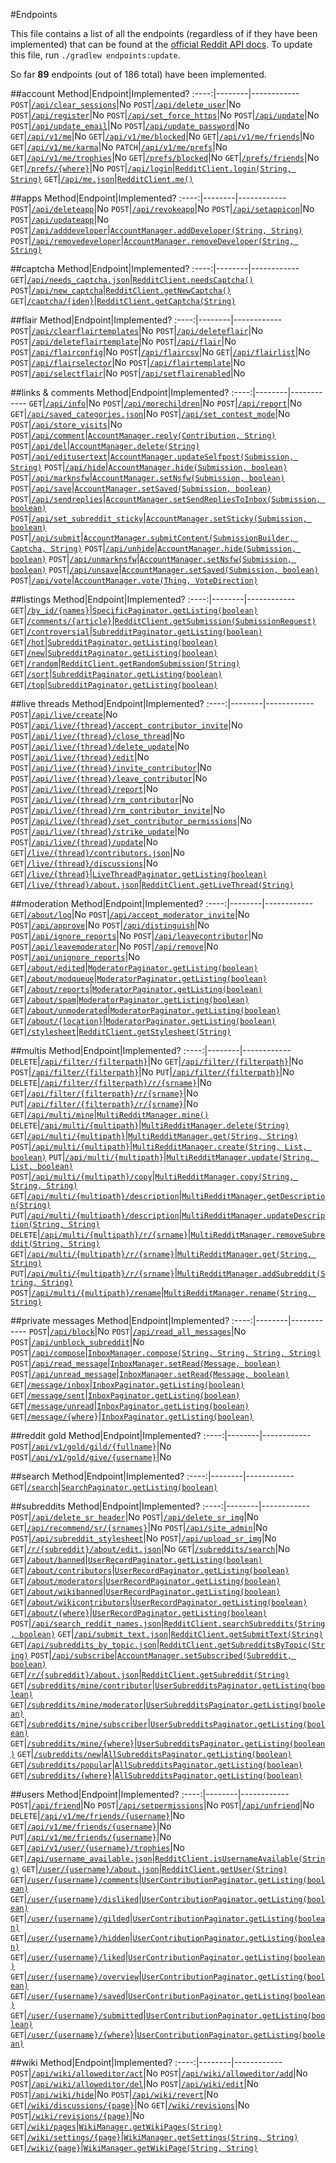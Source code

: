 <!--- Generated 2014-11-02 at 10:09:33 EST. Use ./gradlew endpoints:update to update. DO NOT MODIFY DIRECTLY -->
#Endpoints

This file contains a list of all the endpoints (regardless of if they have been implemented) that can be found at the [official Reddit API docs](https://www.reddit.com/dev/api). To update this file, run `./gradlew endpoints:update`.

So far **89** endpoints (out of 186 total) have been implemented.

##account
Method|Endpoint|Implemented?
:----:|--------|------------
`POST`|[`/api/clear_sessions`](https://www.reddit.com/dev/api#POST_api_clear_sessions)|No
`POST`|[`/api/delete_user`](https://www.reddit.com/dev/api#POST_api_delete_user)|No
`POST`|[`/api/register`](https://www.reddit.com/dev/api#POST_api_register)|No
`POST`|[`/api/set_force_https`](https://www.reddit.com/dev/api#POST_api_set_force_https)|No
`POST`|[`/api/update`](https://www.reddit.com/dev/api#POST_api_update)|No
`POST`|[`/api/update_email`](https://www.reddit.com/dev/api#POST_api_update_email)|No
`POST`|[`/api/update_password`](https://www.reddit.com/dev/api#POST_api_update_password)|No
`GET`|[`/api/v1/me`](https://www.reddit.com/dev/api#GET_api_v1_me)|No
`GET`|[`/api/v1/me/blocked`](https://www.reddit.com/dev/api#GET_api_v1_me_blocked)|No
`GET`|[`/api/v1/me/friends`](https://www.reddit.com/dev/api#GET_api_v1_me_friends)|No
`GET`|[`/api/v1/me/karma`](https://www.reddit.com/dev/api#GET_api_v1_me_karma)|No
`PATCH`|[`/api/v1/me/prefs`](https://www.reddit.com/dev/api#PATCH_api_v1_me_prefs)|No
`GET`|[`/api/v1/me/trophies`](https://www.reddit.com/dev/api#GET_api_v1_me_trophies)|No
`GET`|[`/prefs/blocked`](https://www.reddit.com/dev/api#GET_prefs_blocked)|No
`GET`|[`/prefs/friends`](https://www.reddit.com/dev/api#GET_prefs_friends)|No
`GET`|[`/prefs/{where}`](https://www.reddit.com/dev/api#GET_prefs_%7Bwhere%7D)|No
`POST`|[`/api/login`](https://www.reddit.com/dev/api#POST_api_login)|[`RedditClient.login(String, String)`](https://thatjavanerd.github.io/JRAW/docs/0.4.0/net/dean/jraw/RedditClient#login-java.lang.String-java.lang.String-)
`GET`|[`/api/me.json`](https://www.reddit.com/dev/api#GET_api_me.json)|[`RedditClient.me()`](https://thatjavanerd.github.io/JRAW/docs/0.4.0/net/dean/jraw/RedditClient#me--)

##apps
Method|Endpoint|Implemented?
:----:|--------|------------
`POST`|[`/api/deleteapp`](https://www.reddit.com/dev/api#POST_api_deleteapp)|No
`POST`|[`/api/revokeapp`](https://www.reddit.com/dev/api#POST_api_revokeapp)|No
`POST`|[`/api/setappicon`](https://www.reddit.com/dev/api#POST_api_setappicon)|No
`POST`|[`/api/updateapp`](https://www.reddit.com/dev/api#POST_api_updateapp)|No
`POST`|[`/api/adddeveloper`](https://www.reddit.com/dev/api#POST_api_adddeveloper)|[`AccountManager.addDeveloper(String, String)`](https://thatjavanerd.github.io/JRAW/docs/0.4.0/net/dean/jraw/managers/AccountManager#addDeveloper-java.lang.String-java.lang.String-)
`POST`|[`/api/removedeveloper`](https://www.reddit.com/dev/api#POST_api_removedeveloper)|[`AccountManager.removeDeveloper(String, String)`](https://thatjavanerd.github.io/JRAW/docs/0.4.0/net/dean/jraw/managers/AccountManager#removeDeveloper-java.lang.String-java.lang.String-)

##captcha
Method|Endpoint|Implemented?
:----:|--------|------------
`GET`|[`/api/needs_captcha.json`](https://www.reddit.com/dev/api#GET_api_needs_captcha.json)|[`RedditClient.needsCaptcha()`](https://thatjavanerd.github.io/JRAW/docs/0.4.0/net/dean/jraw/RedditClient#needsCaptcha--)
`POST`|[`/api/new_captcha`](https://www.reddit.com/dev/api#POST_api_new_captcha)|[`RedditClient.getNewCaptcha()`](https://thatjavanerd.github.io/JRAW/docs/0.4.0/net/dean/jraw/RedditClient#getNewCaptcha--)
`GET`|[`/captcha/{iden}`](https://www.reddit.com/dev/api#GET_captcha_%7Biden%7D)|[`RedditClient.getCaptcha(String)`](https://thatjavanerd.github.io/JRAW/docs/0.4.0/net/dean/jraw/RedditClient#getCaptcha-java.lang.String-)

##flair
Method|Endpoint|Implemented?
:----:|--------|------------
`POST`|[`/api/clearflairtemplates`](https://www.reddit.com/dev/api#POST_api_clearflairtemplates)|No
`POST`|[`/api/deleteflair`](https://www.reddit.com/dev/api#POST_api_deleteflair)|No
`POST`|[`/api/deleteflairtemplate`](https://www.reddit.com/dev/api#POST_api_deleteflairtemplate)|No
`POST`|[`/api/flair`](https://www.reddit.com/dev/api#POST_api_flair)|No
`POST`|[`/api/flairconfig`](https://www.reddit.com/dev/api#POST_api_flairconfig)|No
`POST`|[`/api/flaircsv`](https://www.reddit.com/dev/api#POST_api_flaircsv)|No
`GET`|[`/api/flairlist`](https://www.reddit.com/dev/api#GET_api_flairlist)|No
`POST`|[`/api/flairselector`](https://www.reddit.com/dev/api#POST_api_flairselector)|No
`POST`|[`/api/flairtemplate`](https://www.reddit.com/dev/api#POST_api_flairtemplate)|No
`POST`|[`/api/selectflair`](https://www.reddit.com/dev/api#POST_api_selectflair)|No
`POST`|[`/api/setflairenabled`](https://www.reddit.com/dev/api#POST_api_setflairenabled)|No

##links & comments
Method|Endpoint|Implemented?
:----:|--------|------------
`GET`|[`/api/info`](https://www.reddit.com/dev/api#GET_api_info)|No
`POST`|[`/api/morechildren`](https://www.reddit.com/dev/api#POST_api_morechildren)|No
`POST`|[`/api/report`](https://www.reddit.com/dev/api#POST_api_report)|No
`GET`|[`/api/saved_categories.json`](https://www.reddit.com/dev/api#GET_api_saved_categories.json)|No
`POST`|[`/api/set_contest_mode`](https://www.reddit.com/dev/api#POST_api_set_contest_mode)|No
`POST`|[`/api/store_visits`](https://www.reddit.com/dev/api#POST_api_store_visits)|No
`POST`|[`/api/comment`](https://www.reddit.com/dev/api#POST_api_comment)|[`AccountManager.reply(Contribution, String)`](https://thatjavanerd.github.io/JRAW/docs/0.4.0/net/dean/jraw/managers/AccountManager#reply-net.dean.jraw.models.Contribution-java.lang.String-)
`POST`|[`/api/del`](https://www.reddit.com/dev/api#POST_api_del)|[`AccountManager.delete(String)`](https://thatjavanerd.github.io/JRAW/docs/0.4.0/net/dean/jraw/managers/AccountManager#delete-java.lang.String-)
`POST`|[`/api/editusertext`](https://www.reddit.com/dev/api#POST_api_editusertext)|[`AccountManager.updateSelfpost(Submission, String)`](https://thatjavanerd.github.io/JRAW/docs/0.4.0/net/dean/jraw/managers/AccountManager#updateSelfpost-net.dean.jraw.models.Submission-java.lang.String-)
`POST`|[`/api/hide`](https://www.reddit.com/dev/api#POST_api_hide)|[`AccountManager.hide(Submission, boolean)`](https://thatjavanerd.github.io/JRAW/docs/0.4.0/net/dean/jraw/managers/AccountManager#hide-net.dean.jraw.models.Submission-boolean-)
`POST`|[`/api/marknsfw`](https://www.reddit.com/dev/api#POST_api_marknsfw)|[`AccountManager.setNsfw(Submission, boolean)`](https://thatjavanerd.github.io/JRAW/docs/0.4.0/net/dean/jraw/managers/AccountManager#setNsfw-net.dean.jraw.models.Submission-boolean-)
`POST`|[`/api/save`](https://www.reddit.com/dev/api#POST_api_save)|[`AccountManager.setSaved(Submission, boolean)`](https://thatjavanerd.github.io/JRAW/docs/0.4.0/net/dean/jraw/managers/AccountManager#setSaved-net.dean.jraw.models.Submission-boolean-)
`POST`|[`/api/sendreplies`](https://www.reddit.com/dev/api#POST_api_sendreplies)|[`AccountManager.setSendRepliesToInbox(Submission, boolean)`](https://thatjavanerd.github.io/JRAW/docs/0.4.0/net/dean/jraw/managers/AccountManager#setSendRepliesToInbox-net.dean.jraw.models.Submission-boolean-)
`POST`|[`/api/set_subreddit_sticky`](https://www.reddit.com/dev/api#POST_api_set_subreddit_sticky)|[`AccountManager.setSticky(Submission, boolean)`](https://thatjavanerd.github.io/JRAW/docs/0.4.0/net/dean/jraw/managers/AccountManager#setSticky-net.dean.jraw.models.Submission-boolean-)
`POST`|[`/api/submit`](https://www.reddit.com/dev/api#POST_api_submit)|[`AccountManager.submitContent(SubmissionBuilder, Captcha, String)`](https://thatjavanerd.github.io/JRAW/docs/0.4.0/net/dean/jraw/managers/AccountManager#submitContent-net.dean.jraw.managers.AccountManager$SubmissionBuilder-net.dean.jraw.models.Captcha-java.lang.String-)
`POST`|[`/api/unhide`](https://www.reddit.com/dev/api#POST_api_unhide)|[`AccountManager.hide(Submission, boolean)`](https://thatjavanerd.github.io/JRAW/docs/0.4.0/net/dean/jraw/managers/AccountManager#hide-net.dean.jraw.models.Submission-boolean-)
`POST`|[`/api/unmarknsfw`](https://www.reddit.com/dev/api#POST_api_unmarknsfw)|[`AccountManager.setNsfw(Submission, boolean)`](https://thatjavanerd.github.io/JRAW/docs/0.4.0/net/dean/jraw/managers/AccountManager#setNsfw-net.dean.jraw.models.Submission-boolean-)
`POST`|[`/api/unsave`](https://www.reddit.com/dev/api#POST_api_unsave)|[`AccountManager.setSaved(Submission, boolean)`](https://thatjavanerd.github.io/JRAW/docs/0.4.0/net/dean/jraw/managers/AccountManager#setSaved-net.dean.jraw.models.Submission-boolean-)
`POST`|[`/api/vote`](https://www.reddit.com/dev/api#POST_api_vote)|[`AccountManager.vote(Thing, VoteDirection)`](https://thatjavanerd.github.io/JRAW/docs/0.4.0/net/dean/jraw/managers/AccountManager#vote-net.dean.jraw.models.Thing-net.dean.jraw.models.VoteDirection-)

##listings
Method|Endpoint|Implemented?
:----:|--------|------------
`GET`|[`/by_id/{names}`](https://www.reddit.com/dev/api#GET_by_id_%7Bnames%7D)|[`SpecificPaginator.getListing(boolean)`](https://thatjavanerd.github.io/JRAW/docs/0.4.0/net/dean/jraw/paginators/SpecificPaginator#getListing-boolean-)
`GET`|[`/comments/{article}`](https://www.reddit.com/dev/api#GET_comments_%7Barticle%7D)|[`RedditClient.getSubmission(SubmissionRequest)`](https://thatjavanerd.github.io/JRAW/docs/0.4.0/net/dean/jraw/RedditClient#getSubmission-net.dean.jraw.RedditClient$SubmissionRequest-)
`GET`|[`/controversial`](https://www.reddit.com/dev/api#GET_controversial)|[`SubredditPaginator.getListing(boolean)`](https://thatjavanerd.github.io/JRAW/docs/0.4.0/net/dean/jraw/paginators/SubredditPaginator#getListing-boolean-)
`GET`|[`/hot`](https://www.reddit.com/dev/api#GET_hot)|[`SubredditPaginator.getListing(boolean)`](https://thatjavanerd.github.io/JRAW/docs/0.4.0/net/dean/jraw/paginators/SubredditPaginator#getListing-boolean-)
`GET`|[`/new`](https://www.reddit.com/dev/api#GET_new)|[`SubredditPaginator.getListing(boolean)`](https://thatjavanerd.github.io/JRAW/docs/0.4.0/net/dean/jraw/paginators/SubredditPaginator#getListing-boolean-)
`GET`|[`/random`](https://www.reddit.com/dev/api#GET_random)|[`RedditClient.getRandomSubmission(String)`](https://thatjavanerd.github.io/JRAW/docs/0.4.0/net/dean/jraw/RedditClient#getRandomSubmission-java.lang.String-)
`GET`|[`/sort`](https://www.reddit.com/dev/api#GET_sort)|[`SubredditPaginator.getListing(boolean)`](https://thatjavanerd.github.io/JRAW/docs/0.4.0/net/dean/jraw/paginators/SubredditPaginator#getListing-boolean-)
`GET`|[`/top`](https://www.reddit.com/dev/api#GET_top)|[`SubredditPaginator.getListing(boolean)`](https://thatjavanerd.github.io/JRAW/docs/0.4.0/net/dean/jraw/paginators/SubredditPaginator#getListing-boolean-)

##live threads
Method|Endpoint|Implemented?
:----:|--------|------------
`POST`|[`/api/live/create`](https://www.reddit.com/dev/api#POST_api_live_create)|No
`POST`|[`/api/live/{thread}/accept_contributor_invite`](https://www.reddit.com/dev/api#POST_api_live_%7Bthread%7D_accept_contributor_invite)|No
`POST`|[`/api/live/{thread}/close_thread`](https://www.reddit.com/dev/api#POST_api_live_%7Bthread%7D_close_thread)|No
`POST`|[`/api/live/{thread}/delete_update`](https://www.reddit.com/dev/api#POST_api_live_%7Bthread%7D_delete_update)|No
`POST`|[`/api/live/{thread}/edit`](https://www.reddit.com/dev/api#POST_api_live_%7Bthread%7D_edit)|No
`POST`|[`/api/live/{thread}/invite_contributor`](https://www.reddit.com/dev/api#POST_api_live_%7Bthread%7D_invite_contributor)|No
`POST`|[`/api/live/{thread}/leave_contributor`](https://www.reddit.com/dev/api#POST_api_live_%7Bthread%7D_leave_contributor)|No
`POST`|[`/api/live/{thread}/report`](https://www.reddit.com/dev/api#POST_api_live_%7Bthread%7D_report)|No
`POST`|[`/api/live/{thread}/rm_contributor`](https://www.reddit.com/dev/api#POST_api_live_%7Bthread%7D_rm_contributor)|No
`POST`|[`/api/live/{thread}/rm_contributor_invite`](https://www.reddit.com/dev/api#POST_api_live_%7Bthread%7D_rm_contributor_invite)|No
`POST`|[`/api/live/{thread}/set_contributor_permissions`](https://www.reddit.com/dev/api#POST_api_live_%7Bthread%7D_set_contributor_permissions)|No
`POST`|[`/api/live/{thread}/strike_update`](https://www.reddit.com/dev/api#POST_api_live_%7Bthread%7D_strike_update)|No
`POST`|[`/api/live/{thread}/update`](https://www.reddit.com/dev/api#POST_api_live_%7Bthread%7D_update)|No
`GET`|[`/live/{thread}/contributors.json`](https://www.reddit.com/dev/api#GET_live_%7Bthread%7D_contributors.json)|No
`GET`|[`/live/{thread}/discussions`](https://www.reddit.com/dev/api#GET_live_%7Bthread%7D_discussions)|No
`GET`|[`/live/{thread}`](https://www.reddit.com/dev/api#GET_live_%7Bthread%7D)|[`LiveThreadPaginator.getListing(boolean)`](https://thatjavanerd.github.io/JRAW/docs/0.4.0/net/dean/jraw/paginators/LiveThreadPaginator#getListing-boolean-)
`GET`|[`/live/{thread}/about.json`](https://www.reddit.com/dev/api#GET_live_%7Bthread%7D_about.json)|[`RedditClient.getLiveThread(String)`](https://thatjavanerd.github.io/JRAW/docs/0.4.0/net/dean/jraw/RedditClient#getLiveThread-java.lang.String-)

##moderation
Method|Endpoint|Implemented?
:----:|--------|------------
`GET`|[`/about/log`](https://www.reddit.com/dev/api#GET_about_log)|No
`POST`|[`/api/accept_moderator_invite`](https://www.reddit.com/dev/api#POST_api_accept_moderator_invite)|No
`POST`|[`/api/approve`](https://www.reddit.com/dev/api#POST_api_approve)|No
`POST`|[`/api/distinguish`](https://www.reddit.com/dev/api#POST_api_distinguish)|No
`POST`|[`/api/ignore_reports`](https://www.reddit.com/dev/api#POST_api_ignore_reports)|No
`POST`|[`/api/leavecontributor`](https://www.reddit.com/dev/api#POST_api_leavecontributor)|No
`POST`|[`/api/leavemoderator`](https://www.reddit.com/dev/api#POST_api_leavemoderator)|No
`POST`|[`/api/remove`](https://www.reddit.com/dev/api#POST_api_remove)|No
`POST`|[`/api/unignore_reports`](https://www.reddit.com/dev/api#POST_api_unignore_reports)|No
`GET`|[`/about/edited`](https://www.reddit.com/dev/api#GET_about_edited)|[`ModeratorPaginator.getListing(boolean)`](https://thatjavanerd.github.io/JRAW/docs/0.4.0/net/dean/jraw/paginators/ModeratorPaginator#getListing-boolean-)
`GET`|[`/about/modqueue`](https://www.reddit.com/dev/api#GET_about_modqueue)|[`ModeratorPaginator.getListing(boolean)`](https://thatjavanerd.github.io/JRAW/docs/0.4.0/net/dean/jraw/paginators/ModeratorPaginator#getListing-boolean-)
`GET`|[`/about/reports`](https://www.reddit.com/dev/api#GET_about_reports)|[`ModeratorPaginator.getListing(boolean)`](https://thatjavanerd.github.io/JRAW/docs/0.4.0/net/dean/jraw/paginators/ModeratorPaginator#getListing-boolean-)
`GET`|[`/about/spam`](https://www.reddit.com/dev/api#GET_about_spam)|[`ModeratorPaginator.getListing(boolean)`](https://thatjavanerd.github.io/JRAW/docs/0.4.0/net/dean/jraw/paginators/ModeratorPaginator#getListing-boolean-)
`GET`|[`/about/unmoderated`](https://www.reddit.com/dev/api#GET_about_unmoderated)|[`ModeratorPaginator.getListing(boolean)`](https://thatjavanerd.github.io/JRAW/docs/0.4.0/net/dean/jraw/paginators/ModeratorPaginator#getListing-boolean-)
`GET`|[`/about/{location}`](https://www.reddit.com/dev/api#GET_about_%7Blocation%7D)|[`ModeratorPaginator.getListing(boolean)`](https://thatjavanerd.github.io/JRAW/docs/0.4.0/net/dean/jraw/paginators/ModeratorPaginator#getListing-boolean-)
`GET`|[`/stylesheet`](https://www.reddit.com/dev/api#GET_stylesheet)|[`RedditClient.getStylesheet(String)`](https://thatjavanerd.github.io/JRAW/docs/0.4.0/net/dean/jraw/RedditClient#getStylesheet-java.lang.String-)

##multis
Method|Endpoint|Implemented?
:----:|--------|------------
`DELETE`|[`/api/filter/{filterpath}`](https://www.reddit.com/dev/api#DELETE_api_filter_%7Bfilterpath%7D)|No
`GET`|[`/api/filter/{filterpath}`](https://www.reddit.com/dev/api#GET_api_filter_%7Bfilterpath%7D)|No
`POST`|[`/api/filter/{filterpath}`](https://www.reddit.com/dev/api#POST_api_filter_%7Bfilterpath%7D)|No
`PUT`|[`/api/filter/{filterpath}`](https://www.reddit.com/dev/api#PUT_api_filter_%7Bfilterpath%7D)|No
`DELETE`|[`/api/filter/{filterpath}/r/{srname}`](https://www.reddit.com/dev/api#DELETE_api_filter_%7Bfilterpath%7D_r_%7Bsrname%7D)|No
`GET`|[`/api/filter/{filterpath}/r/{srname}`](https://www.reddit.com/dev/api#GET_api_filter_%7Bfilterpath%7D_r_%7Bsrname%7D)|No
`PUT`|[`/api/filter/{filterpath}/r/{srname}`](https://www.reddit.com/dev/api#PUT_api_filter_%7Bfilterpath%7D_r_%7Bsrname%7D)|No
`GET`|[`/api/multi/mine`](https://www.reddit.com/dev/api#GET_api_multi_mine)|[`MultiRedditManager.mine()`](https://thatjavanerd.github.io/JRAW/docs/0.4.0/net/dean/jraw/managers/MultiRedditManager#mine--)
`DELETE`|[`/api/multi/{multipath}`](https://www.reddit.com/dev/api#DELETE_api_multi_%7Bmultipath%7D)|[`MultiRedditManager.delete(String)`](https://thatjavanerd.github.io/JRAW/docs/0.4.0/net/dean/jraw/managers/MultiRedditManager#delete-java.lang.String-)
`GET`|[`/api/multi/{multipath}`](https://www.reddit.com/dev/api#GET_api_multi_%7Bmultipath%7D)|[`MultiRedditManager.get(String, String)`](https://thatjavanerd.github.io/JRAW/docs/0.4.0/net/dean/jraw/managers/MultiRedditManager#get-java.lang.String-java.lang.String-)
`POST`|[`/api/multi/{multipath}`](https://www.reddit.com/dev/api#POST_api_multi_%7Bmultipath%7D)|[`MultiRedditManager.create(String, List, boolean)`](https://thatjavanerd.github.io/JRAW/docs/0.4.0/net/dean/jraw/managers/MultiRedditManager#create-java.lang.String-java.util.List-boolean-)
`PUT`|[`/api/multi/{multipath}`](https://www.reddit.com/dev/api#PUT_api_multi_%7Bmultipath%7D)|[`MultiRedditManager.update(String, List, boolean)`](https://thatjavanerd.github.io/JRAW/docs/0.4.0/net/dean/jraw/managers/MultiRedditManager#update-java.lang.String-java.util.List-boolean-)
`POST`|[`/api/multi/{multipath}/copy`](https://www.reddit.com/dev/api#POST_api_multi_%7Bmultipath%7D_copy)|[`MultiRedditManager.copy(String, String, String)`](https://thatjavanerd.github.io/JRAW/docs/0.4.0/net/dean/jraw/managers/MultiRedditManager#copy-java.lang.String-java.lang.String-java.lang.String-)
`GET`|[`/api/multi/{multipath}/description`](https://www.reddit.com/dev/api#GET_api_multi_%7Bmultipath%7D_description)|[`MultiRedditManager.getDescription(String)`](https://thatjavanerd.github.io/JRAW/docs/0.4.0/net/dean/jraw/managers/MultiRedditManager#getDescription-java.lang.String-)
`PUT`|[`/api/multi/{multipath}/description`](https://www.reddit.com/dev/api#PUT_api_multi_%7Bmultipath%7D_description)|[`MultiRedditManager.updateDescription(String, String)`](https://thatjavanerd.github.io/JRAW/docs/0.4.0/net/dean/jraw/managers/MultiRedditManager#updateDescription-java.lang.String-java.lang.String-)
`DELETE`|[`/api/multi/{multipath}/r/{srname}`](https://www.reddit.com/dev/api#DELETE_api_multi_%7Bmultipath%7D_r_%7Bsrname%7D)|[`MultiRedditManager.removeSubreddit(String, String)`](https://thatjavanerd.github.io/JRAW/docs/0.4.0/net/dean/jraw/managers/MultiRedditManager#removeSubreddit-java.lang.String-java.lang.String-)
`GET`|[`/api/multi/{multipath}/r/{srname}`](https://www.reddit.com/dev/api#GET_api_multi_%7Bmultipath%7D_r_%7Bsrname%7D)|[`MultiRedditManager.get(String, String)`](https://thatjavanerd.github.io/JRAW/docs/0.4.0/net/dean/jraw/managers/MultiRedditManager#get-java.lang.String-java.lang.String-)
`PUT`|[`/api/multi/{multipath}/r/{srname}`](https://www.reddit.com/dev/api#PUT_api_multi_%7Bmultipath%7D_r_%7Bsrname%7D)|[`MultiRedditManager.addSubreddit(String, String)`](https://thatjavanerd.github.io/JRAW/docs/0.4.0/net/dean/jraw/managers/MultiRedditManager#addSubreddit-java.lang.String-java.lang.String-)
`POST`|[`/api/multi/{multipath}/rename`](https://www.reddit.com/dev/api#POST_api_multi_%7Bmultipath%7D_rename)|[`MultiRedditManager.rename(String, String)`](https://thatjavanerd.github.io/JRAW/docs/0.4.0/net/dean/jraw/managers/MultiRedditManager#rename-java.lang.String-java.lang.String-)

##private messages
Method|Endpoint|Implemented?
:----:|--------|------------
`POST`|[`/api/block`](https://www.reddit.com/dev/api#POST_api_block)|No
`POST`|[`/api/read_all_messages`](https://www.reddit.com/dev/api#POST_api_read_all_messages)|No
`POST`|[`/api/unblock_subreddit`](https://www.reddit.com/dev/api#POST_api_unblock_subreddit)|No
`POST`|[`/api/compose`](https://www.reddit.com/dev/api#POST_api_compose)|[`InboxManager.compose(String, String, String, String)`](https://thatjavanerd.github.io/JRAW/docs/0.4.0/net/dean/jraw/managers/InboxManager#compose-java.lang.String-java.lang.String-java.lang.String-java.lang.String-)
`POST`|[`/api/read_message`](https://www.reddit.com/dev/api#POST_api_read_message)|[`InboxManager.setRead(Message, boolean)`](https://thatjavanerd.github.io/JRAW/docs/0.4.0/net/dean/jraw/managers/InboxManager#setRead-net.dean.jraw.models.Message-boolean-)
`POST`|[`/api/unread_message`](https://www.reddit.com/dev/api#POST_api_unread_message)|[`InboxManager.setRead(Message, boolean)`](https://thatjavanerd.github.io/JRAW/docs/0.4.0/net/dean/jraw/managers/InboxManager#setRead-net.dean.jraw.models.Message-boolean-)
`GET`|[`/message/inbox`](https://www.reddit.com/dev/api#GET_message_inbox)|[`InboxPaginator.getListing(boolean)`](https://thatjavanerd.github.io/JRAW/docs/0.4.0/net/dean/jraw/paginators/InboxPaginator#getListing-boolean-)
`GET`|[`/message/sent`](https://www.reddit.com/dev/api#GET_message_sent)|[`InboxPaginator.getListing(boolean)`](https://thatjavanerd.github.io/JRAW/docs/0.4.0/net/dean/jraw/paginators/InboxPaginator#getListing-boolean-)
`GET`|[`/message/unread`](https://www.reddit.com/dev/api#GET_message_unread)|[`InboxPaginator.getListing(boolean)`](https://thatjavanerd.github.io/JRAW/docs/0.4.0/net/dean/jraw/paginators/InboxPaginator#getListing-boolean-)
`GET`|[`/message/{where}`](https://www.reddit.com/dev/api#GET_message_%7Bwhere%7D)|[`InboxPaginator.getListing(boolean)`](https://thatjavanerd.github.io/JRAW/docs/0.4.0/net/dean/jraw/paginators/InboxPaginator#getListing-boolean-)

##reddit gold
Method|Endpoint|Implemented?
:----:|--------|------------
`POST`|[`/api/v1/gold/gild/{fullname}`](https://www.reddit.com/dev/api#POST_api_v1_gold_gild_%7Bfullname%7D)|No
`POST`|[`/api/v1/gold/give/{username}`](https://www.reddit.com/dev/api#POST_api_v1_gold_give_%7Busername%7D)|No

##search
Method|Endpoint|Implemented?
:----:|--------|------------
`GET`|[`/search`](https://www.reddit.com/dev/api#GET_search)|[`SearchPaginator.getListing(boolean)`](https://thatjavanerd.github.io/JRAW/docs/0.4.0/net/dean/jraw/paginators/SearchPaginator#getListing-boolean-)

##subreddits
Method|Endpoint|Implemented?
:----:|--------|------------
`POST`|[`/api/delete_sr_header`](https://www.reddit.com/dev/api#POST_api_delete_sr_header)|No
`POST`|[`/api/delete_sr_img`](https://www.reddit.com/dev/api#POST_api_delete_sr_img)|No
`GET`|[`/api/recommend/sr/{srnames}`](https://www.reddit.com/dev/api#GET_api_recommend_sr_%7Bsrnames%7D)|No
`POST`|[`/api/site_admin`](https://www.reddit.com/dev/api#POST_api_site_admin)|No
`POST`|[`/api/subreddit_stylesheet`](https://www.reddit.com/dev/api#POST_api_subreddit_stylesheet)|No
`POST`|[`/api/upload_sr_img`](https://www.reddit.com/dev/api#POST_api_upload_sr_img)|No
`GET`|[`/r/{subreddit}/about/edit.json`](https://www.reddit.com/dev/api#GET_r_%7Bsubreddit%7D_about_edit.json)|No
`GET`|[`/subreddits/search`](https://www.reddit.com/dev/api#GET_subreddits_search)|No
`GET`|[`/about/banned`](https://www.reddit.com/dev/api#GET_about_banned)|[`UserRecordPaginator.getListing(boolean)`](https://thatjavanerd.github.io/JRAW/docs/0.4.0/net/dean/jraw/paginators/UserRecordPaginator#getListing-boolean-)
`GET`|[`/about/contributors`](https://www.reddit.com/dev/api#GET_about_contributors)|[`UserRecordPaginator.getListing(boolean)`](https://thatjavanerd.github.io/JRAW/docs/0.4.0/net/dean/jraw/paginators/UserRecordPaginator#getListing-boolean-)
`GET`|[`/about/moderators`](https://www.reddit.com/dev/api#GET_about_moderators)|[`UserRecordPaginator.getListing(boolean)`](https://thatjavanerd.github.io/JRAW/docs/0.4.0/net/dean/jraw/paginators/UserRecordPaginator#getListing-boolean-)
`GET`|[`/about/wikibanned`](https://www.reddit.com/dev/api#GET_about_wikibanned)|[`UserRecordPaginator.getListing(boolean)`](https://thatjavanerd.github.io/JRAW/docs/0.4.0/net/dean/jraw/paginators/UserRecordPaginator#getListing-boolean-)
`GET`|[`/about/wikicontributors`](https://www.reddit.com/dev/api#GET_about_wikicontributors)|[`UserRecordPaginator.getListing(boolean)`](https://thatjavanerd.github.io/JRAW/docs/0.4.0/net/dean/jraw/paginators/UserRecordPaginator#getListing-boolean-)
`GET`|[`/about/{where}`](https://www.reddit.com/dev/api#GET_about_%7Bwhere%7D)|[`UserRecordPaginator.getListing(boolean)`](https://thatjavanerd.github.io/JRAW/docs/0.4.0/net/dean/jraw/paginators/UserRecordPaginator#getListing-boolean-)
`POST`|[`/api/search_reddit_names.json`](https://www.reddit.com/dev/api#POST_api_search_reddit_names.json)|[`RedditClient.searchSubreddits(String, boolean)`](https://thatjavanerd.github.io/JRAW/docs/0.4.0/net/dean/jraw/RedditClient#searchSubreddits-java.lang.String-boolean-)
`GET`|[`/api/submit_text.json`](https://www.reddit.com/dev/api#GET_api_submit_text.json)|[`RedditClient.getSubmitText(String)`](https://thatjavanerd.github.io/JRAW/docs/0.4.0/net/dean/jraw/RedditClient#getSubmitText-java.lang.String-)
`GET`|[`/api/subreddits_by_topic.json`](https://www.reddit.com/dev/api#GET_api_subreddits_by_topic.json)|[`RedditClient.getSubredditsByTopic(String)`](https://thatjavanerd.github.io/JRAW/docs/0.4.0/net/dean/jraw/RedditClient#getSubredditsByTopic-java.lang.String-)
`POST`|[`/api/subscribe`](https://www.reddit.com/dev/api#POST_api_subscribe)|[`AccountManager.setSubscribed(Subreddit, boolean)`](https://thatjavanerd.github.io/JRAW/docs/0.4.0/net/dean/jraw/managers/AccountManager#setSubscribed-net.dean.jraw.models.Subreddit-boolean-)
`GET`|[`/r/{subreddit}/about.json`](https://www.reddit.com/dev/api#GET_r_%7Bsubreddit%7D_about.json)|[`RedditClient.getSubreddit(String)`](https://thatjavanerd.github.io/JRAW/docs/0.4.0/net/dean/jraw/RedditClient#getSubreddit-java.lang.String-)
`GET`|[`/subreddits/mine/contributor`](https://www.reddit.com/dev/api#GET_subreddits_mine_contributor)|[`UserSubredditsPaginator.getListing(boolean)`](https://thatjavanerd.github.io/JRAW/docs/0.4.0/net/dean/jraw/paginators/UserSubredditsPaginator#getListing-boolean-)
`GET`|[`/subreddits/mine/moderator`](https://www.reddit.com/dev/api#GET_subreddits_mine_moderator)|[`UserSubredditsPaginator.getListing(boolean)`](https://thatjavanerd.github.io/JRAW/docs/0.4.0/net/dean/jraw/paginators/UserSubredditsPaginator#getListing-boolean-)
`GET`|[`/subreddits/mine/subscriber`](https://www.reddit.com/dev/api#GET_subreddits_mine_subscriber)|[`UserSubredditsPaginator.getListing(boolean)`](https://thatjavanerd.github.io/JRAW/docs/0.4.0/net/dean/jraw/paginators/UserSubredditsPaginator#getListing-boolean-)
`GET`|[`/subreddits/mine/{where}`](https://www.reddit.com/dev/api#GET_subreddits_mine_%7Bwhere%7D)|[`UserSubredditsPaginator.getListing(boolean)`](https://thatjavanerd.github.io/JRAW/docs/0.4.0/net/dean/jraw/paginators/UserSubredditsPaginator#getListing-boolean-)
`GET`|[`/subreddits/new`](https://www.reddit.com/dev/api#GET_subreddits_new)|[`AllSubredditsPaginator.getListing(boolean)`](https://thatjavanerd.github.io/JRAW/docs/0.4.0/net/dean/jraw/paginators/AllSubredditsPaginator#getListing-boolean-)
`GET`|[`/subreddits/popular`](https://www.reddit.com/dev/api#GET_subreddits_popular)|[`AllSubredditsPaginator.getListing(boolean)`](https://thatjavanerd.github.io/JRAW/docs/0.4.0/net/dean/jraw/paginators/AllSubredditsPaginator#getListing-boolean-)
`GET`|[`/subreddits/{where}`](https://www.reddit.com/dev/api#GET_subreddits_%7Bwhere%7D)|[`AllSubredditsPaginator.getListing(boolean)`](https://thatjavanerd.github.io/JRAW/docs/0.4.0/net/dean/jraw/paginators/AllSubredditsPaginator#getListing-boolean-)

##users
Method|Endpoint|Implemented?
:----:|--------|------------
`POST`|[`/api/friend`](https://www.reddit.com/dev/api#POST_api_friend)|No
`POST`|[`/api/setpermissions`](https://www.reddit.com/dev/api#POST_api_setpermissions)|No
`POST`|[`/api/unfriend`](https://www.reddit.com/dev/api#POST_api_unfriend)|No
`DELETE`|[`/api/v1/me/friends/{username}`](https://www.reddit.com/dev/api#DELETE_api_v1_me_friends_%7Busername%7D)|No
`GET`|[`/api/v1/me/friends/{username}`](https://www.reddit.com/dev/api#GET_api_v1_me_friends_%7Busername%7D)|No
`PUT`|[`/api/v1/me/friends/{username}`](https://www.reddit.com/dev/api#PUT_api_v1_me_friends_%7Busername%7D)|No
`GET`|[`/api/v1/user/{username}/trophies`](https://www.reddit.com/dev/api#GET_api_v1_user_%7Busername%7D_trophies)|No
`GET`|[`/api/username_available.json`](https://www.reddit.com/dev/api#GET_api_username_available.json)|[`RedditClient.isUsernameAvailable(String)`](https://thatjavanerd.github.io/JRAW/docs/0.4.0/net/dean/jraw/RedditClient#isUsernameAvailable-java.lang.String-)
`GET`|[`/user/{username}/about.json`](https://www.reddit.com/dev/api#GET_user_%7Busername%7D_about.json)|[`RedditClient.getUser(String)`](https://thatjavanerd.github.io/JRAW/docs/0.4.0/net/dean/jraw/RedditClient#getUser-java.lang.String-)
`GET`|[`/user/{username}/comments`](https://www.reddit.com/dev/api#GET_user_%7Busername%7D_comments)|[`UserContributionPaginator.getListing(boolean)`](https://thatjavanerd.github.io/JRAW/docs/0.4.0/net/dean/jraw/paginators/UserContributionPaginator#getListing-boolean-)
`GET`|[`/user/{username}/disliked`](https://www.reddit.com/dev/api#GET_user_%7Busername%7D_disliked)|[`UserContributionPaginator.getListing(boolean)`](https://thatjavanerd.github.io/JRAW/docs/0.4.0/net/dean/jraw/paginators/UserContributionPaginator#getListing-boolean-)
`GET`|[`/user/{username}/gilded`](https://www.reddit.com/dev/api#GET_user_%7Busername%7D_gilded)|[`UserContributionPaginator.getListing(boolean)`](https://thatjavanerd.github.io/JRAW/docs/0.4.0/net/dean/jraw/paginators/UserContributionPaginator#getListing-boolean-)
`GET`|[`/user/{username}/hidden`](https://www.reddit.com/dev/api#GET_user_%7Busername%7D_hidden)|[`UserContributionPaginator.getListing(boolean)`](https://thatjavanerd.github.io/JRAW/docs/0.4.0/net/dean/jraw/paginators/UserContributionPaginator#getListing-boolean-)
`GET`|[`/user/{username}/liked`](https://www.reddit.com/dev/api#GET_user_%7Busername%7D_liked)|[`UserContributionPaginator.getListing(boolean)`](https://thatjavanerd.github.io/JRAW/docs/0.4.0/net/dean/jraw/paginators/UserContributionPaginator#getListing-boolean-)
`GET`|[`/user/{username}/overview`](https://www.reddit.com/dev/api#GET_user_%7Busername%7D_overview)|[`UserContributionPaginator.getListing(boolean)`](https://thatjavanerd.github.io/JRAW/docs/0.4.0/net/dean/jraw/paginators/UserContributionPaginator#getListing-boolean-)
`GET`|[`/user/{username}/saved`](https://www.reddit.com/dev/api#GET_user_%7Busername%7D_saved)|[`UserContributionPaginator.getListing(boolean)`](https://thatjavanerd.github.io/JRAW/docs/0.4.0/net/dean/jraw/paginators/UserContributionPaginator#getListing-boolean-)
`GET`|[`/user/{username}/submitted`](https://www.reddit.com/dev/api#GET_user_%7Busername%7D_submitted)|[`UserContributionPaginator.getListing(boolean)`](https://thatjavanerd.github.io/JRAW/docs/0.4.0/net/dean/jraw/paginators/UserContributionPaginator#getListing-boolean-)
`GET`|[`/user/{username}/{where}`](https://www.reddit.com/dev/api#GET_user_%7Busername%7D_%7Bwhere%7D)|[`UserContributionPaginator.getListing(boolean)`](https://thatjavanerd.github.io/JRAW/docs/0.4.0/net/dean/jraw/paginators/UserContributionPaginator#getListing-boolean-)

##wiki
Method|Endpoint|Implemented?
:----:|--------|------------
`POST`|[`/api/wiki/alloweditor/act`](https://www.reddit.com/dev/api#POST_api_wiki_alloweditor_act)|No
`POST`|[`/api/wiki/alloweditor/add`](https://www.reddit.com/dev/api#POST_api_wiki_alloweditor_add)|No
`POST`|[`/api/wiki/alloweditor/del`](https://www.reddit.com/dev/api#POST_api_wiki_alloweditor_del)|No
`POST`|[`/api/wiki/edit`](https://www.reddit.com/dev/api#POST_api_wiki_edit)|No
`POST`|[`/api/wiki/hide`](https://www.reddit.com/dev/api#POST_api_wiki_hide)|No
`POST`|[`/api/wiki/revert`](https://www.reddit.com/dev/api#POST_api_wiki_revert)|No
`GET`|[`/wiki/discussions/{page}`](https://www.reddit.com/dev/api#GET_wiki_discussions_%7Bpage%7D)|No
`GET`|[`/wiki/revisions`](https://www.reddit.com/dev/api#GET_wiki_revisions)|No
`POST`|[`/wiki/revisions/{page}`](https://www.reddit.com/dev/api#POST_wiki_revisions_%7Bpage%7D)|No
`GET`|[`/wiki/pages`](https://www.reddit.com/dev/api#GET_wiki_pages)|[`WikiManager.getWikiPages(String)`](https://thatjavanerd.github.io/JRAW/docs/0.4.0/net/dean/jraw/managers/WikiManager#getWikiPages-java.lang.String-)
`GET`|[`/wiki/settings/{page}`](https://www.reddit.com/dev/api#GET_wiki_settings_%7Bpage%7D)|[`WikiManager.getSettings(String, String)`](https://thatjavanerd.github.io/JRAW/docs/0.4.0/net/dean/jraw/managers/WikiManager#getSettings-java.lang.String-java.lang.String-)
`GET`|[`/wiki/{page}`](https://www.reddit.com/dev/api#GET_wiki_%7Bpage%7D)|[`WikiManager.getWikiPage(String, String)`](https://thatjavanerd.github.io/JRAW/docs/0.4.0/net/dean/jraw/managers/WikiManager#getWikiPage-java.lang.String-java.lang.String-)
